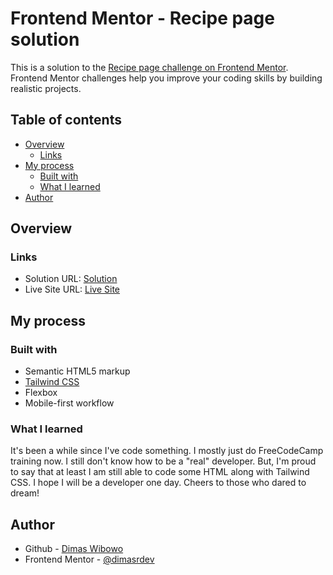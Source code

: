 # Frontend Mentor - Recipe page solution

This is a solution to the [Recipe page challenge on Frontend Mentor](https://www.frontendmentor.io/challenges/recipe-page-KiTsR8QQKm). Frontend Mentor challenges help you improve your coding skills by building realistic projects.

## Table of contents

- [Overview](#overview)
  - [Links](#links)
- [My process](#my-process)
  - [Built with](#built-with)
  - [What I learned](#what-i-learned)
- [Author](#author)

## Overview

### Links

- Solution URL: [Solution](https://www.frontendmentor.io/solutions/responsive-recipe-card-made-with-tailwind-css-CNv1wvp3gy)
- Live Site URL: [Live Site](https://dimasrdev.github.io/recipe-page-frontendmentor/)

## My process

### Built with

- Semantic HTML5 markup
- [Tailwind CSS](https://tailwindcss.com/)
- Flexbox
- Mobile-first workflow

### What I learned

It's been a while since I've code something. I mostly just do FreeCodeCamp training now. I still don't know how to be a "real" developer. But, I'm proud to say that at least I am still able to code some HTML along with Tailwind CSS. I hope I will be a developer one day. Cheers to those who dared to dream!

## Author

- Github - [Dimas Wibowo](https://github.com/dimasrdev)
- Frontend Mentor - [@dimasrdev](https://www.frontendmentor.io/profile/dimasrdev)
